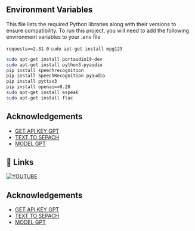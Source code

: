 
## Environment Variables
This file lists the required Python libraries along with their versions to ensure compatibility.
To run this project, you will need to add the following environment variables to your .env file


`requests==2.31.0`
`sudo apt-get install mpg123`
```bash
sudo apt-get install portaudio19-dev
sudo apt-get install python3-pyaudio
pip install speechrecognition
pip install SpeechRecognition pyaudio
pip install pyttsx3
pip install openai==0.28
sudo apt-get install espeak
sudo apt-get install flac
``````


## Acknowledgements

 - [GET API KEY GPT](https://platform.openai.com/docs/overview)
 - [TEXT TO SEPACH](https://platform.openai.com/docs/guides/text-to-speech)
 - [MODEL GPT](https://platform.openai.com/docs/models)


## 🔗 Links
[![YOUTUBE](https://img.shields.io/badge/my_portfolio-000?style=for-the-badge&logo=ko-fi&logoColor=white)](https://www.youtube.com/@CHYAILYA)


## Acknowledgements

 - [GET API KEY GPT](https://platform.openai.com/docs/overview)
 - [TEXT TO SEPACH](https://platform.openai.com/docs/guides/text-to-speech)
 - [MODEL GPT](https://platform.openai.com/docs/models)
